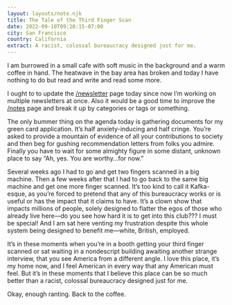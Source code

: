 ```yaml
---
layout: layouts/note.njk
title: The Tale of the Third Finger Scan
date: 2022-09-10T09:28:15-07:00
city: San Francisco
country: California
extract: A racist, colossal bureaucracy designed just for me.
---
```


I am burrowed in a small cafe with soft music in the background and a warm coffee in hand. The heatwave in the bay area has broken and today I have nothing to do but read and write and read some more.

I ought to to update the [/newsletter](/newsletter) page today since now I’m working on multiple newsletters at once. Also it would be a good time to improve the [/notes](/notes) page and break it up by categories or tags or something.

The only bummer thing on the agenda today is gathering documents for my green card application. It’s half anxiety-inducing and half cringe. You’re asked to provide a mountain of evidence of all your contributions to society and then beg for gushing recommendation letters from folks you admire. Finally you have to wait for some almighty figure in some distant, unknown place to say “Ah, yes. You are worthy&hellip;for now.”

Several weeks ago I had to go and get two fingers scanned in a big machine. Then a few weeks after that I had to go back to the same big machine and get one more finger scanned. It’s too kind to call it Kafka-esque, as you’re forced to pretend that any of this bureaucracy works or is useful or has the impact that it claims to have. It’s a clown show that impacts millions of people, solely designed to flatter the egos of those who already live here—do you see how hard it is to get into this club??? I must be special! And I am sat here venting my frustration despite this whole system being designed to benefit me—white, British, employed.

It’s in these moments when you’re in a booth getting your third finger scanned or sat waiting in a nondescript building awaiting another strange interview, that you see America from a different angle. I love this place, it’s my home now, and I feel American in every way that any American must feel. But it’s in these moments that I believe this place can be so much better than a racist, colossal bureaucracy designed just for me.

Okay, enough ranting. Back to the coffee.
